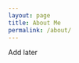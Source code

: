 ```yaml
---
layout: page
title: About Me
permalink: /about/
---
```


Add later

<!--- 
This website is powered by **[fastpages](https://github.com/fastai/fastpages)** [^1].



[^1]:a blogging platform that natively supports Jupyter notebooks in addition to other formats.
--->